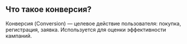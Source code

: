 ## Что такое конверсия?
Конверсия (Conversion) — целевое действие пользователя: покупка, регистрация, заявка. Используется для оценки эффективности кампаний.